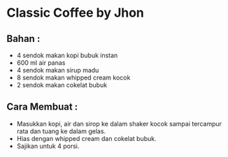 # Classic Coffee by Jhon

## Bahan :
- 4 sendok makan kopi bubuk instan
- 600 ml air panas
- 4 sendok makan sirup madu
- 8 sendok makan whipped cream kocok
- 2 sendok makan cokelat bubuk

## Cara Membuat :
- Masukkan kopi, air dan sirop ke dalam shaker kocok sampai tercampur rata dan tuang ke dalam gelas.
- Hias dengan whipped cream dan cokelat bubuk.
- Sajikan untuk 4 porsi.
